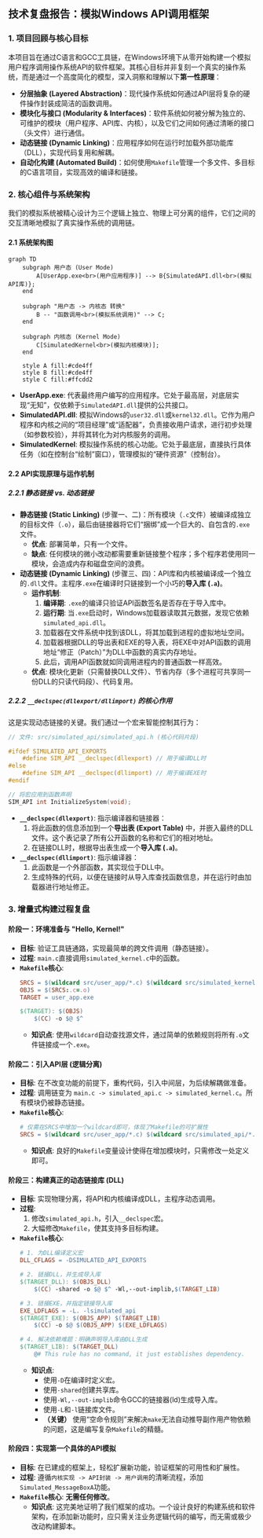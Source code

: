 ## **技术复盘报告：模拟Windows API调用框架**

### **1. 项目回顾与核心目标**

本项目旨在通过C语言和GCC工具链，在Windows环境下从零开始构建一个模拟用户程序调用操作系统API的软件框架。其核心目标并非复刻一个真实的操作系统，而是通过一个高度简化的模型，深入洞察和理解以下**第一性原理**：

-   **分层抽象 (Layered Abstraction)**：现代操作系统如何通过API层将复杂的硬件操作封装成简洁的函数调用。
-   **模块化与接口 (Modularity & Interfaces)**：软件系统如何被分解为独立的、可维护的模块（用户程序、API库、内核），以及它们之间如何通过清晰的接口（头文件）进行通信。
-   **动态链接 (Dynamic Linking)**：应用程序如何在运行时加载外部功能库（DLL），实现代码复用和解耦。
-   **自动化构建 (Automated Build)**：如何使用`Makefile`管理一个多文件、多目标的C语言项目，实现高效的编译和链接。

### **2. 核心组件与系统架构**

我们的模拟系统被精心设计为三个逻辑上独立、物理上可分离的组件，它们之间的交互清晰地模拟了真实操作系统的调用链。

#### **2.1 系统架构图**

```mermaid
graph TD
    subgraph 用户态 (User Mode)
        A[UserApp.exe<br>(用户应用程序)] --> B{SimulatedAPI.dll<br>(模拟API库)};
    end

    subgraph "用户态 -> 内核态 转换"
        B -- "函数调用<br>(模拟系统调用)" --> C;
    end
    
    subgraph 内核态 (Kernel Mode)
        C[SimulatedKernel<br>(模拟内核模块)];
    end

    style A fill:#cde4ff
    style B fill:#cde4ff
    style C fill:#ffcdd2
```

-   **UserApp.exe**: 代表最终用户编写的应用程序。它处于最高层，对底层实现“无知”，仅依赖于`SimulatedAPI.dll`提供的公共接口。
-   **SimulatedAPI.dll**: 模拟Windows的`user32.dll`或`kernel32.dll`。它作为用户程序和内核之间的“项目经理”或“适配器”，负责接收用户请求，进行初步处理（如参数校验），并将其转化为对内核服务的调用。
-   **SimulatedKernel**: 模拟操作系统的核心功能。它处于最底层，直接执行具体任务（如在控制台“绘制”窗口），管理模拟的“硬件资源”（控制台）。

#### **2.2 API实现原理与运作机制**

##### **2.2.1 静态链接 vs. 动态链接**

-   **静态链接 (Static Linking)** (步骤一、二)：所有模块（`.c`文件）被编译成独立的目标文件（`.o`），最后由链接器将它们“捆绑”成一个巨大的、自包含的`.exe`文件。
    -   **优点**: 部署简单，只有一个文件。
    -   **缺点**: 任何模块的微小改动都需要重新链接整个程序；多个程序若使用同一模块，会造成内存和磁盘空间的浪费。
-   **动态链接 (Dynamic Linking)** (步骤三、四)：API库和内核被编译成一个独立的`.dll`文件。主程序`.exe`在编译时只链接到一个小巧的**导入库 (`.a`)**。
    -   **运作机制**:
        1.  **编译期**: `.exe`的编译只验证API函数签名是否存在于导入库中。
        2.  **运行期**: 当`.exe`启动时，Windows加载器读取其元数据，发现它依赖`simulated_api.dll`。
        3.  加载器在文件系统中找到该DLL，将其加载到进程的虚拟地址空间。
        4.  加载器根据DLL的导出表和EXE的导入表，将EXE中对API函数的调用地址“修正（Patch）”为DLL中函数的真实内存地址。
        5.  此后，调用API函数就如同调用进程内的普通函数一样高效。
    -   **优点**: 模块化更新（只需替换DLL文件）、节省内存（多个进程可共享同一份DLL的只读代码段）、代码复用。

##### **2.2.2 `__declspec(dllexport/dllimport)` 的核心作用**

这是实现动态链接的关键。我们通过一个宏来智能控制其行为：

```c
// 文件: src/simulated_api/simulated_api.h (核心代码片段)

#ifdef SIMULATED_API_EXPORTS
    #define SIM_API __declspec(dllexport) // 用于编译DLL时
#else
    #define SIM_API __declspec(dllimport) // 用于编译EXE时
#endif

// 将宏应用到函数声明
SIM_API int InitializeSystem(void);
```

-   **`__declspec(dllexport)`**: 指示编译器和链接器：
    1.  将此函数的信息添加到一个**导出表 (Export Table)** 中，并嵌入最终的DLL文件。这个表记录了所有公开函数的名称和它们的相对地址。
    2.  在链接DLL时，根据导出表生成一个**导入库 (`.a`)**。
-   **`__declspec(dllimport)`**: 指示编译器：
    1.  此函数是一个外部函数，其实现位于DLL中。
    2.  生成特殊的代码，以便在链接时从导入库查找函数信息，并在运行时由加载器进行地址修正。

### **3. 增量式构建过程复盘**

#### **阶段一：环境准备与 "Hello, Kernel!"**
-   **目标**: 验证工具链通路，实现最简单的跨文件调用（静态链接）。
-   **过程**: `main.c`直接调用`simulated_kernel.c`中的函数。
-   **`Makefile`核心**:
    ```makefile
    SRCS = $(wildcard src/user_app/*.c) $(wildcard src/simulated_kernel/*.c)
    OBJS = $(SRCS:.c=.o)
    TARGET = user_app.exe

    $(TARGET): $(OBJS)
        $(CC) -o $@ $^
    ```
    -   **知识点**: 使用`wildcard`自动查找源文件，通过简单的依赖规则将所有`.o`文件链接成一个`.exe`。

#### **阶段二：引入API层 (逻辑分离)**
-   **目标**: 在不改变功能的前提下，重构代码，引入中间层，为后续解耦做准备。
-   **过程**: 调用链变为 `main.c -> simulated_api.c -> simulated_kernel.c`。所有模块仍被静态链接。
-   **`Makefile`核心**:
    ```makefile
    # 仅需在SRCS中增加一个wildcard即可，体现了Makefile的可扩展性
    SRCS = $(wildcard src/user_app/*.c) $(wildcard src/simulated_api/*.c) $(wildcard src/simulated_kernel/*.c)
    ```
    -   **知识点**: 良好的`Makefile`变量设计使得在增加模块时，只需修改一处定义即可。

#### **阶段三：构建真正的动态链接库 (DLL)**
-   **目标**: 实现物理分离，将API和内核编译成DLL，主程序动态调用。
-   **过程**:
    1.  修改`simulated_api.h`，引入`__declspec`宏。
    2.  大幅修改`Makefile`，使其支持多目标构建。
-   **`Makefile`核心**:
    ```makefile
    # 1. 为DLL编译定义宏
    DLL_CFLAGS = -DSIMULATED_API_EXPORTS

    # 2. 链接DLL，并生成导入库
    $(TARGET_DLL): $(OBJS_DLL)
        $(CC) -shared -o $@ $^ -Wl,--out-implib,$(TARGET_LIB)

    # 3. 链接EXE，并指定链接导入库
    EXE_LDFLAGS = -L. -lsimulated_api
    $(TARGET_EXE): $(OBJS_APP) $(TARGET_LIB)
        $(CC) -o $@ $(OBJS_APP) $(EXE_LDFLAGS)

    # 4. 解决依赖难题：明确声明导入库由DLL生成
    $(TARGET_LIB): $(TARGET_DLL)
        @# This rule has no command, it just establishes dependency.
    ```
    -   **知识点**:
        -   使用`-D`在编译时定义宏。
        -   使用`-shared`创建共享库。
        -   使用`-Wl,--out-implib`命令GCC的链接器(ld)生成导入库。
        -   使用`-L`和`-l`链接库文件。
        -   **（关键）** 使用“空命令规则”来解决`make`无法自动推导副作用产物依赖的问题，这是编写复杂`Makefile`的精髓。

#### **阶段四：实现第一个具体的API模拟**
-   **目标**: 在已建成的框架上，轻松扩展新功能，验证框架的可用性和扩展性。
-   **过程**: 遵循`内核实现 -> API封装 -> 用户调用`的清晰流程，添加`Simulated_MessageBoxA`功能。
-   **`Makefile`核心**: **无需任何修改**。
    -   **知识点**: 这完美地证明了我们框架的成功。一个设计良好的构建系统和软件架构，在添加新功能时，应只需关注业务逻辑代码的编写，而无需或极少改动构建脚本。